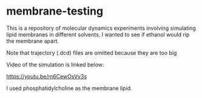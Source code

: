 # membrane-testing


This is a repository of molecular dynamics experiments involving simulating lipid membranes in different solvents. I wanted to see if ethanol would rip the membrane apart. 

Note that trajectory (.dcd) files are omitted because they are too big

Video of the simulation is linked below:

https://youtu.be/m6CewOsVv3s

I used phosphatidylcholine as the membrane lipid. 

